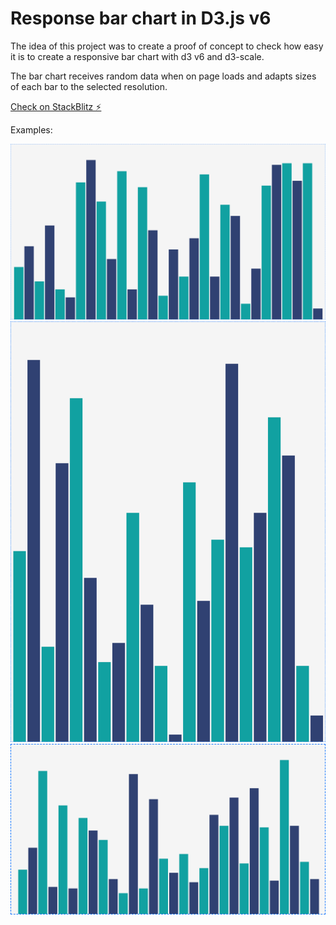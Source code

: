 # Response bar chart in D3.js v6

The idea of this project was to create a proof of concept to check how easy it is to create a responsive bar chart with d3 v6 and d3-scale.

The bar chart receives random data when on page loads and adapts sizes of each bar to the selected resolution.

[Check on StackBlitz ⚡️](https://stackblitz.com/edit/response-d3js-v6)

Examples:

![Desktop screen](./img/desktop.png)
![Mobile screen](./img/mobile.png)
![tiny screen](./img/tiny_screen.png)


